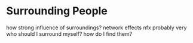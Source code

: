 # Surrounding People



how strong influence of surroundings? network effects nfx
probably very
who should I surround myself? how do I find them? 